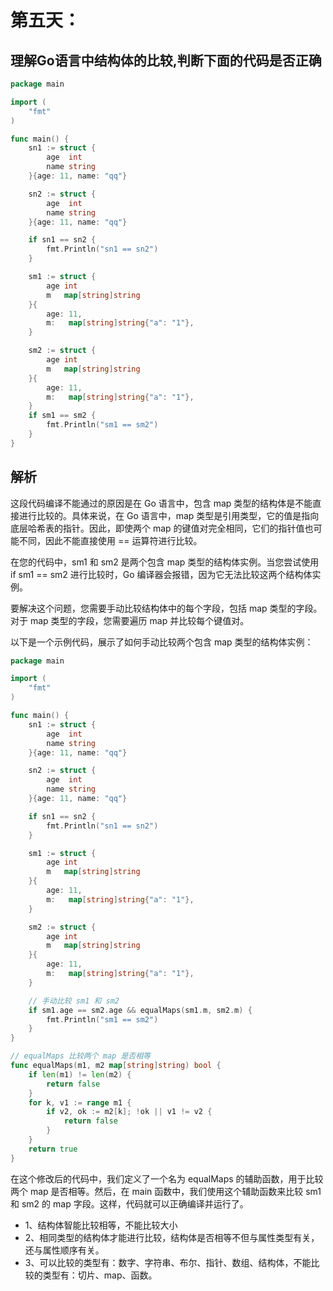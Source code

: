 # 第五天：

## 理解Go语言中结构体的比较,判断下面的代码是否正确

```go
package main

import (
	"fmt"
)

func main() {
	sn1 := struct {
		age  int
		name string
	}{age: 11, name: "qq"}

	sn2 := struct {
		age  int
		name string
	}{age: 11, name: "qq"}

	if sn1 == sn2 {
		fmt.Println("sn1 == sn2")
	}

	sm1 := struct {
		age int
		m   map[string]string
	}{
		age: 11,
		m:   map[string]string{"a": "1"},
	}

	sm2 := struct {
		age int
		m   map[string]string
	}{
		age: 11,
		m:   map[string]string{"a": "1"},
	}
	if sm1 == sm2 {
		fmt.Println("sm1 == sm2")
	}
}
```

## 解析

这段代码编译不能通过的原因是在 Go 语言中，包含 map 类型的结构体是不能直接进行比较的。具体来说，在 Go 语言中，map 类型是引用类型，它的值是指向底层哈希表的指针。因此，即使两个 map 的键值对完全相同，它们的指针值也可能不同，因此不能直接使用 == 运算符进行比较。

在您的代码中，sm1 和 sm2 是两个包含 map 类型的结构体实例。当您尝试使用 if sm1 == sm2 进行比较时，Go 编译器会报错，因为它无法比较这两个结构体实例。

要解决这个问题，您需要手动比较结构体中的每个字段，包括 map 类型的字段。对于 map 类型的字段，您需要遍历 map 并比较每个键值对。

以下是一个示例代码，展示了如何手动比较两个包含 map 类型的结构体实例：

```go
package main

import (
	"fmt"
)

func main() {
	sn1 := struct {
		age  int
		name string
	}{age: 11, name: "qq"}

	sn2 := struct {
		age  int
		name string
	}{age: 11, name: "qq"}

	if sn1 == sn2 {
		fmt.Println("sn1 == sn2")
	}

	sm1 := struct {
		age int
		m   map[string]string
	}{
		age: 11,
		m:   map[string]string{"a": "1"},
	}

	sm2 := struct {
		age int
		m   map[string]string
	}{
		age: 11,
		m:   map[string]string{"a": "1"},
	}

	// 手动比较 sm1 和 sm2
	if sm1.age == sm2.age && equalMaps(sm1.m, sm2.m) {
		fmt.Println("sm1 == sm2")
	}
}

// equalMaps 比较两个 map 是否相等
func equalMaps(m1, m2 map[string]string) bool {
	if len(m1) != len(m2) {
		return false
	}
	for k, v1 := range m1 {
		if v2, ok := m2[k]; !ok || v1 != v2 {
			return false
		}
	}
	return true
}
```

在这个修改后的代码中，我们定义了一个名为 equalMaps 的辅助函数，用于比较两个 map 是否相等。然后，在 main 函数中，我们使用这个辅助函数来比较 sm1 和 sm2 的 map 字段。这样，代码就可以正确编译并运行了。

- 1、结构体智能比较相等，不能比较大小
- 2、相同类型的结构体才能进行比较，结构体是否相等不但与属性类型有关，还与属性顺序有关。
- 3、可以比较的类型有：数字、字符串、布尔、指针、数组、结构体，不能比较的类型有：切片、map、函数。
